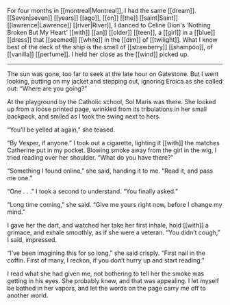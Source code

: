 For four months in [[montreal|Montreal]], I had the same [[dream]]. [[Seven|seven]] [[years]] [[ago]], [[on]] [[the]] [[saint|Saint]] [[lawrence|Lawrence]] [[river|River]], I danced to Celine Dion's ‘Nothing Broken But My Heart’ [[with]] [[an]] [[older]] [[teen]], a [[girl]] in a [[blue]] [[dress]] that [[seemed]] [[white]] in the [[dim]] of [[twilight]]. What I know best of the deck of the ship is the smell of [[strawberry]] [[shampoo]], of [[vanilla]] [[perfume]]. I held her close as the [[wind]] picked up.

***

The sun was gone, too far to seek at the late hour on Gatestone. But I went looking, putting on my jacket and stepping out, ignoring Eroica as she called out: “Where are you going?”

At the playground by the Catholic school, Sol Maris was there. She looked up from a loose printed page, wrinkled from its tribulations in her small backpack, and smiled as I took the swing next to hers.

“You’ll be yelled at again,” she teased.

“By Vesper, if anyone.” I took out a cigarette, lighting it [[with]] the matches Catherine put in my pocket. Blowing smoke away from the girl in the wig, I tried reading over her shoulder. “What do you have there?”

“Something I found online,” she said, handing it to me. “Read it, and pass me one.”

“One . . .” I took a second to understand. “You finally asked.”

“Long time coming,” she said. “Give me yours right now, before I change my mind.”

I gave her the dart, and watched her take her first inhale, hold [[with]] a grimace, and exhale smoothly, as if she were a veteran. “You didn’t cough,” I said, impressed.

“I’ve been imagining this for so long,” she said crisply. “First nail in the coffin. First of many, I reckon, if you don’t hurry up and start reading.”

I read what she had given me, not bothering to tell her the smoke was getting in his eyes. She probably knew, and that was appealing. I let myself be bathed in her vapors, and let the words on the page carry me off to another world.

